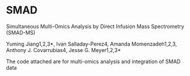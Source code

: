 # SMAD
Simultaneous Multi-Omics Analysis by Direct Infusion Mass Spectrometry (SMAD-MS) 

Yuming Jiang1,2,3*, Ivan Salladay-Perez4, Amanda Momenzadeh1,2,3, Anthony J. Covarrubias4, Jesse G. Meyer1,2,3*  

The code attached are for multi-omics analysis and integration of SMAD data 
